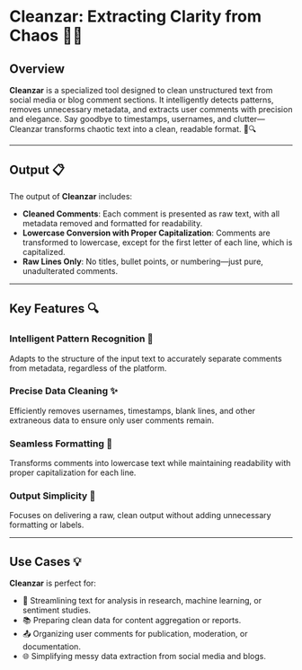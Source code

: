 # Cleanzar: Extracting Clarity from Chaos 🧹✨

## Overview

**Cleanzar** is a specialized tool designed to clean unstructured text from social media or blog comment sections. It intelligently detects patterns, removes unnecessary metadata, and extracts user comments with precision and elegance. Say goodbye to timestamps, usernames, and clutter—Cleanzar transforms chaotic text into a clean, readable format. 🧠🔍

---

## Output 📋

The output of **Cleanzar** includes:

- **Cleaned Comments**: Each comment is presented as raw text, with all metadata removed and formatted for readability.
- **Lowercase Conversion with Proper Capitalization**: Comments are transformed to lowercase, except for the first letter of each line, which is capitalized.
- **Raw Lines Only**: No titles, bullet points, or numbering—just pure, unadulterated comments.

---

## Key Features 🔍

### Intelligent Pattern Recognition 🧠
Adapts to the structure of the input text to accurately separate comments from metadata, regardless of the platform.

### Precise Data Cleaning ✨
Efficiently removes usernames, timestamps, blank lines, and other extraneous data to ensure only user comments remain.

### Seamless Formatting 🎨
Transforms comments into lowercase text while maintaining readability with proper capitalization for each line.

### Output Simplicity 🧾
Focuses on delivering a raw, clean output without adding unnecessary formatting or labels.

---

## Use Cases 💡

**Cleanzar** is perfect for:

- 📝 Streamlining text for analysis in research, machine learning, or sentiment studies.
- 📚 Preparing clean data for content aggregation or reports.
- 📤 Organizing user comments for publication, moderation, or documentation.
- 🌐 Simplifying messy data extraction from social media and blogs.